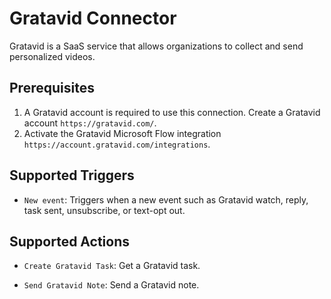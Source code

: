 # Gratavid Connector
Gratavid is a SaaS service that allows organizations to collect and send personalized videos.

## Prerequisites

1. A Gratavid account is required to use this connection. Create a Gratavid account `https://gratavid.com/`.
2. Activate the Gratavid Microsoft Flow integration `https://account.gratavid.com/integrations`.

## Supported Triggers

* `New event`: Triggers when a new event such as Gratavid watch, reply, task sent, unsubscribe, or text-opt out.

## Supported Actions

* `Create Gratavid Task`: Get a Gratavid task.

* `Send Gratavid Note`: Send a Gratavid note.
